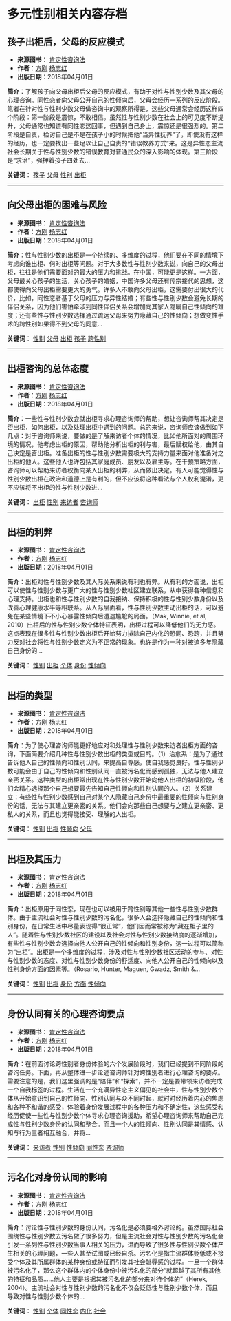 # 多元性别相关内容存档

## 孩子出柜后，父母的反应模式

- **来源图书**： [肯定性咨询法](https://www.sklib.cn/booklib/bookPreview?SiteID=122&ID=1963558&fromSubID=328)
- **作者**：[方刚](javascript:void(0); "方刚") [杨志红](javascript:void(0); "杨志红")
- **出版日期**：2018年04月01日

**简介**：了解孩子向父母出柜后父母的反应模式，有助于对性与性别少数及其父母的心理咨询。同性恋者向父母公开自己的性倾向后，父母会经历一系列的反应阶段。笔者在针对性与性别少数父母做咨询中的观察所得是，这些父母通常会经历这样四个阶段：第一阶段是震惊，不敢相信。虽然性与性别少数在社会上的可见度不断提升，父母通常也知道有同性恋这回事，但遇到自己身上，震惊还是很强烈的。第二阶段是自责，检讨自己是不是在孩子小的时候把他“当异性抚养”了，即使没有这样的经历，也一定要找出一些足以让自己自责的“错误教养方式”来。这是异性恋主流社会长期关于性与性别少数的错误教育对普通民众的深入影响的体现。第三阶段是“求治”，强押着孩子四处去...

**关键词**： [孩子](javascript:;) [父母](javascript:;) [性别](javascript:;) [出柜](javascript:;)

---

## 向父母出柜的困难与风险

- **来源图书**： [肯定性咨询法](https://www.sklib.cn/booklib/bookPreview?SiteID=122&ID=1963558&fromSubID=328)
- **作者**：[方刚](javascript:void(0); "方刚") [杨志红](javascript:void(0); "杨志红")
- **出版日期**：2018年04月01日

**简介**：性与性别少数的出柜是一个持续的、多维度的过程，他们要在不同的情境下考虑向谁出柜、何时出柜等问题。对于大多数性与性别少数来说，向自己的父母出柜，往往是他们需要面对的最大的压力和挑战。在中国，可能更是这样。一方面，父母最关心孩子的生活，关心孩子的婚姻，中国许多父母还有传宗接代的思想，这都使得向父母出柜需要更大的勇气。许多人不敢向父母出柜，这需要付出很大的代价，比如，同性恋者基于父母的压力与异性结婚；有些性与性别少数会避免长期的伴侣关系，因为他们害怕牵涉到同性伴侣关系会增加向其家人隐瞒自己性倾向的难度；还有些性与性别少数选择通过疏远父母来努力隐藏自己的性倾向；想做变性手术的跨性别如果得不到父母的同意...

**关键词**： [性别](javascript:;) [父母](javascript:;) [出柜](javascript:;) [孩子](javascript:;) [跨性别](javascript:;)

---

## 出柜咨询的总体态度

- **来源图书**： [肯定性咨询法](https://www.sklib.cn/booklib/bookPreview?SiteID=122&ID=1963558&fromSubID=328)
- **作者**：[方刚](javascript:void(0); "方刚") [杨志红](javascript:void(0); "杨志红")
- **出版日期**：2018年04月01日

**简介**：一些性与性别少数会就出柜寻求心理咨询师的帮助，想让咨询师帮其决定是否出柜，如何出柜，以及处理出柜中遇到的问题。总的来说，咨询师应该做到如下几点：对于咨询师来说，要做的是了解来访者个体的情况，比如他所面对的周围环境的情况，他考虑出柜的原因，帮助他分析出柜的利与害，最后赋权给他，由其自己决定是否出柜。准备出柜的性与性别少数需要极大的支持力量来面对他准备对之出柜的他人。这些他人也许包括其家庭成员、朋友以及雇主等。在干预策略方面，咨询师可以帮助来访者权衡向某人出柜的利弊，从而做出决定。有人可能觉得性与性别少数出柜在政治和道德上是有利的，但不应该将这种看法与个人权利混淆，更不应该将不出柜的性与性别少数进...

**关键词**： [出柜](javascript:;) [性别](javascript:;) [来访者](javascript:;) [咨询师](javascript:;)

---

## 出柜的利弊

- **来源图书**： [肯定性咨询法](https://www.sklib.cn/booklib/bookPreview?SiteID=122&ID=1963558&fromSubID=328)
- **作者**：[方刚](javascript:void(0); "方刚") [杨志红](javascript:void(0); "杨志红")
- **出版日期**：2018年04月01日

**简介**：出柜对性与性别少数及其人际关系来说有利也有弊。从有利的方面说，出柜可以使性与性别少数与更广大的性与性别少数社区建立联系，从中获得各种信息和心理支持。出柜也和性与性别少数的自我接纳、保持积极的性与性别少数身份以及改善心理健康水平等相联系。从人际层面看，性与性别少数主动出柜的话，可以避免在某些情境下不小心暴露性倾向后遭遇尴尬的局面。（Mak, Winnie, et al, 2010）出柜后的性与性别少数个体特征表明，出柜过程可以降低他们的无力感。这点表现在很多性与性别少数出柜后开始努力排除自己内化的恐同、恐跨，并且努力反对社会将性与性别少数定义为不正常的现象。也许是作为一种对被迫多年隐藏自己身份的...

**关键词**： [性别](javascript:;) [出柜](javascript:;) [个体](javascript:;) [身份](javascript:;) [性倾向](javascript:;)

---

## 出柜的类型

- **来源图书**： [肯定性咨询法](https://www.sklib.cn/booklib/bookPreview?SiteID=122&ID=1963558&fromSubID=328)
- **作者**：[方刚](javascript:void(0); "方刚") [杨志红](javascript:void(0); "杨志红")
- **出版日期**：2018年04月01日

**简介**：为了使心理咨询师能更好地应对和处理性与性别少数来访者出柜方面的咨询，下面简要介绍几种性与性别少数出柜的类型或目的。（1）治愈系：是为了通过告诉他人自己的性倾向和性别认同，来提高自尊感，使自我感觉良好。性与性别少数可能会由于自己的性倾向和性别认同一直被污名化而感到孤独，无法与他人建立亲密关系。这种类型的出柜常出现在性与性别少数开始向他人出柜的初级阶段，他们会精心选择那个自己想要最先告知自己性倾向和性别认同的人。（2）关系建立：有些性与性别少数感到自己对某个人隐藏自己身份中最重要的性倾向与性别身份的话，无法与其建立更亲密的关系。他们会向那些自己想要与之建立更亲密、更私人的关系，而且也觉得能接受、理解的人出柜。

**关键词**： [性别](javascript:;) [出柜](javascript:;) [性倾向](javascript:;) [父母](javascript:;)

---

## 出柜及其压力

- **来源图书**： [肯定性咨询法](https://www.sklib.cn/booklib/bookPreview?SiteID=122&ID=1963558&fromSubID=328)
- **作者**：[方刚](javascript:void(0); "方刚") [杨志红](javascript:void(0); "杨志红")
- **出版日期**：2018年04月01日

**简介**：出柜原用于同性恋，现在也可以被用于跨性别等其他一些性与性别少数群体。由于主流社会对性与性别少数的污名化，很多人会选择隐藏自己的性倾向和性别身份，在日常生活中尽量表现得“很正常”，他们因而常被称为“藏在柜子里的人”。随着性与性别少数社区的建设以及社会对性与性别少数接纳度的逐渐增加，有些性与性别少数会选择向他人公开自己的性倾向和性别身份，这一过程可以简称为“出柜”。出柜是一个多维度的过程，涉及对性与性别少数社区活动的参与、对性与性别少数的态度、对性与性别少数身份的舒适度、向他人公开自己的性倾向以及性别身份方面的因素等。（Rosario, Hunter, Maguen, Gwadz, Smith &...

**关键词**： [性别](javascript:;) [出柜](javascript:;) [身份](javascript:;) [方面](javascript:;) [性倾向](javascript:;)

---

## 身份认同有关的心理咨询要点

- **来源图书**： [肯定性咨询法](https://www.sklib.cn/booklib/bookPreview?SiteID=122&ID=1963558&fromSubID=328)
- **作者**：[方刚](javascript:void(0); "方刚") [杨志红](javascript:void(0); "杨志红")
- **出版日期**：2018年04月01日

**简介**：在前面讨论跨性别者身份体验的六个发展阶段时，我们已经提到不同阶段的咨询任务。下面，再从整体进一步论述咨询师针对跨性别者进行心理咨询的要点。需要注意的是，我们这里强调的是“陪伴”和“探索”，并不一定是要带领来访者完成一个自我标签的过程。生活在一个充满异性恋主义偏见的社会中，性与性别少数个体从开始意识到自己的性倾向、性别认同与众不同时起，就时时经历着内心的焦虑和各种不和谐的感受，体验着身份发展过程中的各种压力和不确定性，这些感受和经历促使一些性与性别少数个体寻求心理咨询援助，希望心理咨询师来帮助自己完成性与性别少数身份的认同和整合。而且一个人的性倾向、性别认同是其情感、认知与行为三者相互融合，并将...

**关键词**： [来访者](javascript:;) [性别](javascript:;) [性倾向](javascript:;) [同性恋](javascript:;) [咨询师](javascript:;)

---

## 污名化对身份认同的影响

- **来源图书**： [肯定性咨询法](https://www.sklib.cn/booklib/bookPreview?SiteID=122&ID=1963558&fromSubID=328)
- **作者**：[方刚](javascript:void(0); "方刚") [杨志红](javascript:void(0); "杨志红")
- **出版日期**：2018年04月01日

**简介**：讨论性与性别少数的身份认同，污名化是必须要格外讨论的。虽然国际社会围绕性与性别少数去污名做了很多努力，但是主流社会对性与性别少数的污名化会引发一系列性与性别少数当事人相关的压力，进而导致了很多性与性别少数个体产生相关的心理问题，一些人甚至试图或已经自杀。污名化是指主流群体贬低或不接受个体及其所属群体的某种身份或特征而引发其社会耻辱感的过程。一旦一个群体被污名化了，那么这个群体内的个体身份中被污名化的部分“就超越了其所有其他的特征和品质……他人主要是根据其被污名化的部分来对待个体的”（Herek, 2004）。主流社会对性与性别少数的污名化不仅会贬低性与性别少数个体，而且导致对性与性别少数个体的...

**关键词**： [性别](javascript:;) [个体](javascript:;) [同性恋](javascript:;) [内化](javascript:;) [社会](javascript:;)